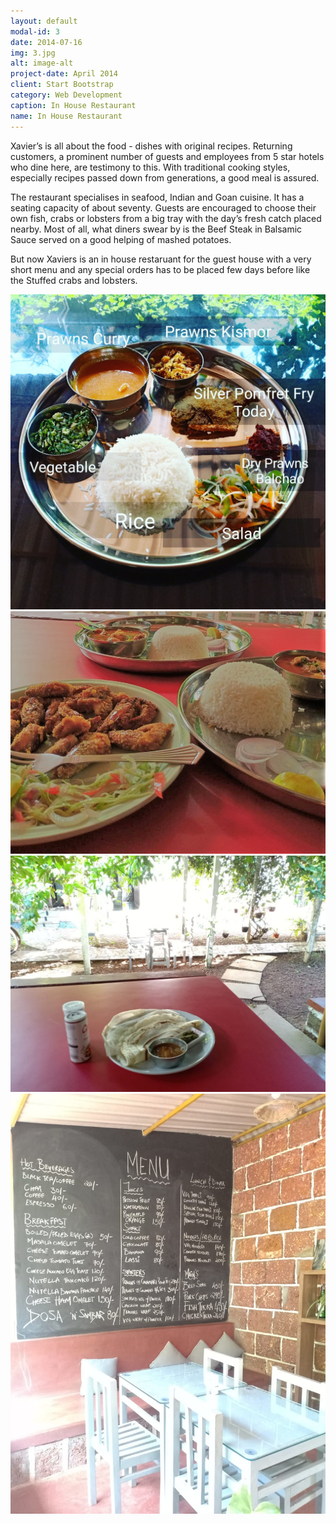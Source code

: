 ```yaml
---
layout: default
modal-id: 3
date: 2014-07-16
img: 3.jpg
alt: image-alt
project-date: April 2014
client: Start Bootstrap
category: Web Development
caption: In House Restaurant
name: In House Restaurant
---
```

Xavier’s is all about the food - dishes with original recipes. Returning customers, a prominent number of guests and employees from 5 star hotels who dine here, are testimony to this. With traditional cooking styles, especially recipes passed down from generations, a good meal is assured.

The restaurant specialises in seafood, Indian and Goan cuisine. It has a seating capacity of about seventy. Guests are encouraged to choose their own fish, crabs or lobsters from a big tray with the day’s fresh catch placed nearby. Most of all, what diners swear by is the Beef Steak in Balsamic Sauce served on a good helping of mashed potatoes.

But now Xaviers is an in house restaruant for the guest house with a very short menu and any special orders has to be placed few days before like the Stuffed crabs and lobsters. 

<img class="img-responsive img-centered pg2-img" src="/img/xavier/3/1.jpg"/>

<img class="img-responsive img-centered pg2-img" src="/img/xavier/3/2.jpg"/>

<img class="img-responsive img-centered pg2-img" src="/img/xavier/3/3.jpg"/>

<img class="img-responsive img-centered pg2-img" src="/img/xavier/3/4.jpg"/>